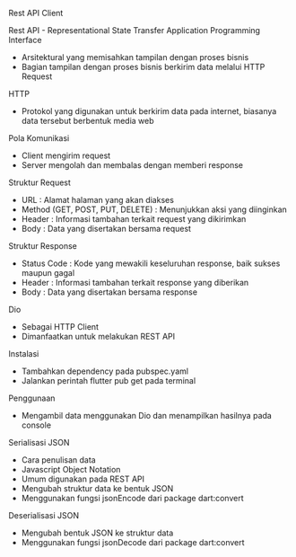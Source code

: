 Rest API Client

Rest API - Representational State Transfer Application Programming Interface
- Arsitektural yang memisahkan tampilan dengan proses bisnis
- Bagian tampilan dengan proses bisnis berkirim data melalui HTTP Request

HTTP
- Protokol yang digunakan untuk berkirim data pada internet, biasanya data tersebut berbentuk media web

Pola Komunikasi
- Client mengirim request
- Server mengolah dan membalas dengan memberi response

Struktur Request
- URL : Alamat halaman yang akan diakses
- Method (GET, POST, PUT, DELETE) : Menunjukkan aksi yang diinginkan
- Header : Informasi tambahan terkait request yang dikirimkan
- Body : Data yang disertakan bersama request

Struktur Response
- Status Code : Kode yang mewakili keseluruhan response, baik sukses maupun gagal
- Header : Informasi tambahan terkait response yang diberikan
- Body : Data yang disertakan bersama response

Dio
- Sebagai HTTP Client
- Dimanfaatkan untuk melakukan REST API

Instalasi
- Tambahkan dependency pada pubspec.yaml
- Jalankan perintah flutter pub get pada terminal

Penggunaan 
- Mengambil data menggunakan Dio dan menampilkan hasilnya pada console

Serialisasi JSON
- Cara penulisan data
- Javascript Object Notation
- Umum digunakan pada REST API
- Mengubah struktur data ke bentuk JSON
- Menggunakan fungsi jsonEncode dari package dart:convert

Deserialisasi JSON
- Mengubah bentuk JSON ke struktur data
- Menggunakan fungsi jsonDecode dari package dart:convert